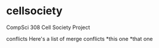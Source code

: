 # cellsociety

CompSci 308 Cell Society Project

conflicts
Here's a list of merge conflicts
*this one
*that one
